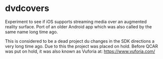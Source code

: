# dvdcovers
Experiment to see if iOS supports streaming media over an augmented reality surface. Port of an older Android app which was also called by the same name long time ago.

This is considered to be a dead project du changes in the SDK directions a very long time ago. Due to this the project was placed on hold. Before QCAR was put on hold, it was also known as Vuforia at: https://www.vuforia.com/
